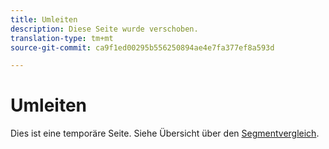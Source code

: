 ```yaml
---
title: Umleiten
description: Diese Seite wurde verschoben.
translation-type: tm+mt
source-git-commit: ca9f1ed00295b556250894ae4e7fa377ef8a593d

---
```



# Umleiten

Dies ist eine temporäre Seite. Siehe Übersicht über den [Segmentvergleich](segment-comparison.md).
